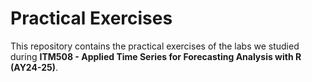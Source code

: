 # Practical Exercises

This repository contains the practical exercises of the labs we studied during **ITM508 - Applied Time Series for Forecasting Analysis with R (AY24-25)**.

